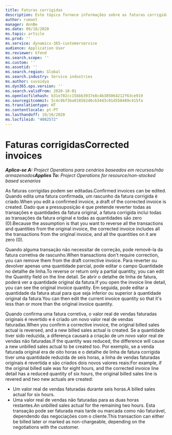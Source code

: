 ```yaml
---
title: Faturas corrigidas
description: Este tópico fornece informações sobre as faturas corrigidas.
author: rumant
manager: AnnBe
ms.date: 09/18/2020
ms.topic: article
ms.prod: ''
ms.service: dynamics-365-customerservice
audience: Application User
ms.reviewer: kfend
ms.search.scope: ''
ms.custom: ''
ms.assetid: ''
ms.search.region: Global
ms.search.industry: Service industries
ms.author: suvaidya
ms.dyn365.ops.version: ''
ms.search.validFrom: 2020-10-01
ms.openlocfilehash: b31e702cc15bbb3937e8c4b305064212f63ce919
ms.sourcegitcommit: 5c4c9bf3ba018562d6cb3443c01d550489c415fa
ms.translationtype: HT
ms.contentlocale: pt-PT
ms.lasthandoff: 10/16/2020
ms.locfileid: "4082572"
---
```

# <a name="corrected-invoices"></a><span data-ttu-id="56ed6-103">Faturas corrigidas</span><span class="sxs-lookup"><span data-stu-id="56ed6-103">Corrected invoices</span></span>

<span data-ttu-id="56ed6-104">_**Aplica-se A:** Project Operations para cenários baseados em recursos/não armazenados_</span><span class="sxs-lookup"><span data-stu-id="56ed6-104">_**Applies To:** Project Operations for resource/non-stocked based scenarios_</span></span>

<span data-ttu-id="56ed6-105">As faturas corrigidas podem ser editadas.</span><span class="sxs-lookup"><span data-stu-id="56ed6-105">Confirmed invoices can be edited.</span></span> <span data-ttu-id="56ed6-106">Quando edita uma fatura confirmada, um rascunho da fatura corrigida é criado.</span><span class="sxs-lookup"><span data-stu-id="56ed6-106">When you edit a confirmed invoice, a draft of the corrected invoice is created.</span></span> <span data-ttu-id="56ed6-107">Dado que a pressuposição é que pretende reverter todas as transações e quantidades da fatura original, a fatura corrigida inclui todas as transações da fatura original e todas as quantidades são zero (0).</span><span class="sxs-lookup"><span data-stu-id="56ed6-107">Because the assumption is that you want to reverse all the transactions and quantities from the original invoice, the corrected invoice includes all the transactions from the original invoice, and all the quantities on it are zero (0).</span></span>

<span data-ttu-id="56ed6-108">Quando alguma transação não necessitar de correção, pode removê-la da fatura corretiva de rascunho.</span><span class="sxs-lookup"><span data-stu-id="56ed6-108">When transactions don't require correction, you can remove them from the draft corrective invoice.</span></span> <span data-ttu-id="56ed6-109">Para reverter ou devolver apenas uma quantidade parcial, pode editar o campo Quantidade no detalhe de linha.</span><span class="sxs-lookup"><span data-stu-id="56ed6-109">To reverse or return only a partial quantity, you can edit the Quantity field on the line detail.</span></span> <span data-ttu-id="56ed6-110">Se abrir o detalhe de linha de fatura, poderá ver a quantidade original da fatura.</span><span class="sxs-lookup"><span data-stu-id="56ed6-110">If you open the invoice line detail, you can see the original invoice quantity.</span></span> <span data-ttu-id="56ed6-111">Em seguida, pode editar a quantidade da fatura atual para que seja inferior ou superior à quantidade original da fatura.</span><span class="sxs-lookup"><span data-stu-id="56ed6-111">You can then edit the current invoice quantity so that it's less than or more than the original invoice quantity.</span></span>

<span data-ttu-id="56ed6-112">Quando confirma uma fatura corretiva, o valor real de vendas faturadas originais é revertido e é criado um novo valor real de vendas faturadas.</span><span class="sxs-lookup"><span data-stu-id="56ed6-112">When you confirm a corrective invoice, the original billed sales actual is reversed, and a new billed sales actual is created.</span></span> <span data-ttu-id="56ed6-113">Se a quantidade tiver sido reduzida, a diferença causará a criação de um novo valor real de vendas não faturadas.</span><span class="sxs-lookup"><span data-stu-id="56ed6-113">If the quantity was reduced, the difference will cause a new unbilled sales actual to be created too.</span></span> <span data-ttu-id="56ed6-114">Por exemplo, se a venda faturada original era de oito horas e o detalhe de linha de fatura corrigida tiver uma quantidade reduzida de seis horas, a linha de vendas faturadas originais é revertida e são criados dois novos valores reais:</span><span class="sxs-lookup"><span data-stu-id="56ed6-114">For example, if the original billed sale was for eight hours, and the corrected invoice line detail has a reduced quantity of six hours, the original billed sales line is revered and two new actuals are created:</span></span>

- <span data-ttu-id="56ed6-115">Um valor real de vendas faturadas durante seis horas.</span><span class="sxs-lookup"><span data-stu-id="56ed6-115">A billed sales actual for six hours.</span></span>
- <span data-ttu-id="56ed6-116">Uma valor real de vendas não faturadas para as duas horas restantes.</span><span class="sxs-lookup"><span data-stu-id="56ed6-116">An unbilled sales actual for the remaining two hours.</span></span> <span data-ttu-id="56ed6-117">Esta transação pode ser faturada mais tarde ou marcada como não faturável, dependendo das negociações com o cliente.</span><span class="sxs-lookup"><span data-stu-id="56ed6-117">This transaction can either be billed later or marked as non-chargeable, depending on the negotiations with the customer.</span></span>
